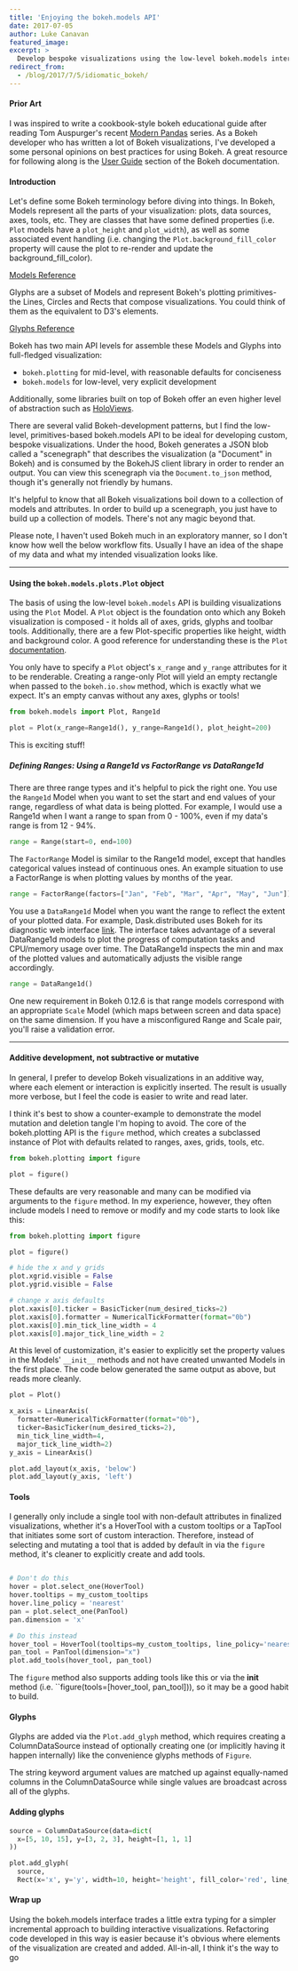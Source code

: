 ```yaml
---
title: 'Enjoying the bokeh.models API'
date: 2017-07-05
author: Luke Canavan
featured_image:
excerpt: >
  Develop bespoke visualizations using the low-level bokeh.models interface.
redirect_from:
  - /blog/2017/7/5/idiomatic_bokeh/
---
```


#### Prior Art

I was inspired to write a cookbook-style bokeh educational guide after reading
Tom Auspurger's recent [Modern Pandas](https://tomaugspurger.github.io/modern-1.html)
series. As a Bokeh developer who has written a lot of Bokeh visualizations,
I've developed a some personal opinions on best practices for using Bokeh. A
great resource for following along is the
[User Guide](https://docs.bokeh.org/en/latest/docs/user_guide.html)
section of the Bokeh documentation.

#### Introduction

Let's define some Bokeh terminology before diving into things. In Bokeh, Models
represent all the parts of your visualization: plots, data sources,
axes, tools, etc. They are classes that have some defined properties
(i.e. `Plot` models have a `plot_height` and `plot_width`), as well as
some associated event handling (i.e. changing the
`Plot.background_fill_color` property will cause the plot to re-render and
update the background_fill_color).

[Models Reference](https://docs.bokeh.org/en/latest/docs/reference/models.html)

Glyphs are a subset of Models and represent Bokeh's plotting primitives-
the Lines, Circles and Rects that compose visualizations. You could think
of them as the equivalent to D3's elements.

[Glyphs Reference](https://docs.bokeh.org/en/latest/docs/reference/models/glyphs.html)

Bokeh has two main API levels for assemble these Models and Glyphs into
full-fledged visualization:
* `bokeh.plotting` for mid-level, with reasonable defaults for conciseness
* `bokeh.models` for low-level, very explicit development

Additionally, some libraries built on top of Bokeh offer an even higher
level of abstraction such as [HoloViews](http://holoviews.org/).

There are several valid Bokeh-development patterns, but I find the low-level,
primitives-based bokeh.models API to be ideal for developing custom, bespoke
visualizations. Under the hood, Bokeh generates a JSON blob called a
"scenegraph" that describes the visualization (a "Document" in Bokeh) and
is consumed by the BokehJS client library in order to render an output.
You can view this scenegraph via the `Document.to_json` method, though it's
generally not friendly by humans.

It's helpful to know that all Bokeh visualizations boil down to a collection
of models and attributes. In order to build up a scenegraph, you just have to
build up a collection of models. There's not any magic beyond that.

Please note, I haven't used Bokeh much in an exploratory
manner, so I don't know how well the below workflow fits. Usually I have an
idea of the shape of my data and what my intended visualization looks like.

-----

#### Using the ``bokeh.models.plots.Plot`` object

The basis of using the low-level `bokeh.models` API is building visualizations
using the `Plot` Model. A `Plot` object is the foundation onto which any
Bokeh visualization is composed - it holds all of axes, grids, glyphs and
toolbar tools. Additionally, there are a few Plot-specific properties like
height, width and background color. A good reference for understanding these
is the `Plot`
[documentation](https://docs.bokeh.org/en/latest/docs/reference/models/plots.html#bokeh.models.plots.Plot).

You only have to specify a `Plot` object's `x_range` and `y_range`
attributes for it to be renderable. Creating a range-only Plot will yield an
empty rectangle when passed to the `bokeh.io.show` method, which is exactly
what we expect. It's an empty canvas without any axes, glyphs or tools!

```python
from bokeh.models import Plot, Range1d

plot = Plot(x_range=Range1d(), y_range=Range1d(), plot_height=200)
```

<div>
<center>
  <script
      src="/js/idiomatic-bokeh/blank_plot.js"
      id="e63c762d-2c1b-4167-8711-ac61da385d54"
      data-bokeh-model-id="37768dfd-9456-416e-9830-003e03dbf404"
      data-bokeh-doc-id="c659cace-3466-420f-941e-e3a889e3164f"
  ></script>
</center>
</div>

This is exciting stuff!

##### Defining Ranges: Using a Range1d vs FactorRange vs DataRange1d

There are three range types and it's helpful to pick the right one. You use the
`Range1d` Model when you want to set the start and end values of your range,
regardless of what data is being plotted. For example, I would use a Range1d
when I want a range to span from 0 - 100%, even if my data's range is from 12 - 94%.

```python
range = Range(start=0, end=100)
```

The `FactorRange` Model is similar to the Range1d model, except that handles
categorical values instead of continuous ones. An example situation to use
a FactorRange is when plotting values by months of the year.

```python
range = FactorRange(factors=["Jan", "Feb", "Mar", "Apr", "May", "Jun"])
```

You use a `DataRange1d` Model when you want the range to reflect the extent
of your plotted data. For example, Dask.distributed uses Bokeh for its
diagnostic web interface [link](https://distributed.readthedocs.io/en/latest/web.html).
The interface takes advantage of a several DataRange1d models to plot the
progress of computation tasks and CPU/memory usage over time. The DataRange1d
inspects the min and max of the plotted values and automatically adjusts the
visible range accordingly.

```python
range = DataRange1d()
```

One new requirement in Bokeh 0.12.6 is that range models correspond with an
appropriate `Scale` Model (which maps between screen and data space) on
the same dimension. If you have a misconfigured Range and Scale pair, you'll
raise a validation error.

-----

#### Additive development, not subtractive or mutative

In general, I prefer to develop Bokeh visualizations in an additive way,
where each element or interaction is explicitly inserted. The result is usually
more verbose, but I feel the code is easier to write and read later.

I think it's best to show a counter-example to demonstrate the model mutation
and deletion tangle I'm hoping to avoid. The core of the bokeh.plotting API is
the `figure` method, which creates a subclassed instance of Plot with defaults
related to ranges, axes, grids, tools, etc.

```python
from bokeh.plotting import figure

plot = figure()
```

These defaults are very reasonable and many can be modified via arguments to
the `figure` method. In my experience, however, they often include models I
need to remove or modify and my code starts to look like this:

```python
from bokeh.plotting import figure

plot = figure()

# hide the x and y grids
plot.xgrid.visible = False
plot.ygrid.visible = False

# change x axis defaults
plot.xaxis[0].ticker = BasicTicker(num_desired_ticks=2)
plot.xaxis[0].formatter = NumericalTickFormatter(format="0b")
plot.xaxis[0].min_tick_line_width = 4
plot.xaxis[0].major_tick_line_width = 2
```

At this level of customization, it's easier to explicitly set the property
values in the Models' `__init__` methods and not have created unwanted Models
in the first place. The code below generated the same output as above, but reads
more cleanly.

```python
plot = Plot()

x_axis = LinearAxis(
  formatter=NumericalTickFormatter(format="0b"),
  ticker=BasicTicker(num_desired_ticks=2),
  min_tick_line_width=4,
  major_tick_line_width=2)
y_axis = LinearAxis()

plot.add_layout(x_axis, 'below')
plot.add_layout(y_axis, 'left')
```

#### Tools

I generally only include a single tool with non-default attributes in finalized
visualizations, whether it's a HoverTool with a custom tooltips or a TapTool
that initiates some sort of custom interaction. Therefore, instead of selecting
and mutating a tool that is added by default in via the `figure` method, it's
cleaner to explicitly create and add tools.

```python

# Don't do this
hover = plot.select_one(HoverTool)
hover.tooltips = my_custom_tooltips
hover.line_policy = 'nearest'
pan = plot.select_one(PanTool)
pan.dimension = 'x'

# Do this instead
hover_tool = HoverTool(tooltips=my_custom_tooltips, line_policy='nearest')
pan_tool = PanTool(dimension="x")
plot.add_tools(hover_tool, pan_tool)
```

The `figure` method also supports adding tools like this or via the
__init__ method (i.e. ``figure(tools=[hover_tool, pan_tool])), so it may be a
good habit to build.

#### Glyphs

Glyphs are added via the `Plot.add_glyph` method, which requires creating
a ColumnDataSource instead of optionally creating one (or implicitly having
it happen internally) like the convenience glyphs methods of `Figure`.

The string keyword argument values are matched up against equally-named columns
in the ColumnDataSource while single values are broadcast across all of the
glyphs.

#### Adding glyphs

```python
source = ColumnDataSource(data=dict(
  x=[5, 10, 15], y=[3, 2, 3], height=[1, 1, 1]
))

plot.add_glyph(
  source,
  Rect(x='x', y='y', width=10, height='height', fill_color='red', line_color='blue'))
```

#### Wrap up

Using the bokeh.models interface trades a little extra typing for a simpler
incremental approach to building interactive visualizations. Refactoring code
developed in this way is easier because it's obvious where elements of the
visualization are created and added. All-in-all, I think it's the way to go
